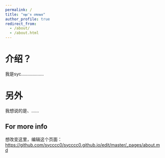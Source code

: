 ```yaml
---
permalink: /
title: "𝖘𝖞𝖈'𝖘 𝖈𝖔𝖗𝖓𝖊𝖗"
author_profile: true
redirect_from: 
  - /about/
  - /about.html
---
```


# 介绍？
我是syc………………

# 另外
我想说的是、……




For more info
------
想改变这里，编辑这个页面：https://github.com/sycccc0/sycccc0.github.io/edit/master/_pages/about.md 
